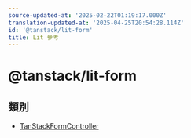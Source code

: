 ```yaml
---
source-updated-at: '2025-02-22T01:19:17.000Z'
translation-updated-at: '2025-04-25T20:54:28.114Z'
id: '@tanstack/lit-form'
title: Lit 參考
---
```

<!-- 請勿編輯：此頁面由類型註解自動生成 -->

# @tanstack/lit-form

## 類別

- [TanStackFormController](classes/tanstackformcontroller.md)
